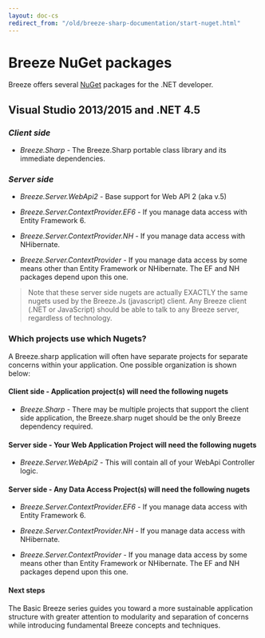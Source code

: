 ```yaml
---
layout: doc-cs
redirect_from: "/old/breeze-sharp-documentation/start-nuget.html"
---
```

# Breeze NuGet packages
Breeze offers several <a href="http://nuget.org/" target="_blank">NuGet</a> packages for the .NET developer. 

## Visual Studio 2013/2015 and .NET 4.5

### *Client side*
- *Breeze.Sharp* - The Breeze.Sharp portable class library and its immediate dependencies. 

### *Server side* 
- *Breeze.Server.WebApi2* - Base support for Web API 2 (aka v.5)

- *Breeze.Server.ContextProvider.EF6* - If you manage data access with Entity Framework 6.

- *Breeze.Server.ContextProvider.NH* - If you manage data access with NHibernate.

- *Breeze.Server.ContextProvider* - If you manage data access by some means other than Entity Framework or NHibernate. The EF and NH packages depend upon this one.

>Note that these server side nugets are actually EXACTLY the same nugets used by the Breeze.Js (javascript) client.  Any Breeze client (.NET or JavaScript) should be able to talk to any Breeze server, regardless of technology.  

### Which projects use which Nugets? 


A Breeze.sharp application will often have separate projects for separate concerns within your application. One possible organization is shown below:

#### Client side - Application project(s) will need the following nugets

- *Breeze.Sharp* - There may be multiple projects that support the client side application, the Breeze.sharp nuget should be the only Breeze dependency required. 
#### Server side - Your Web Application Project will need the following nugets

- *Breeze.Server.WebApi2* -  This will contain all of your WebApi Controller logic. 

#### Server side - Any Data Access Project(s) will need the following nugets

- *Breeze.Server.ContextProvider.EF6* - If you manage data access with Entity Framework 6.

- *Breeze.Server.ContextProvider.NH* - If you manage data access with NHibernate.

- *Breeze.Server.ContextProvider* - If you manage data access by some means other than Entity Framework or NHibernate. The EF and NH packages depend upon this one.


#### Next steps

The Basic Breeze series guides you toward a more sustainable application structure with greater attention to modularity and separation of concerns while introducing fundamental Breeze concepts and techniques.